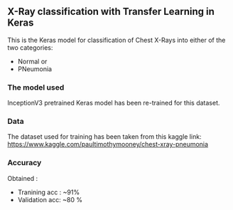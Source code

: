## X-Ray classification with Transfer Learning in Keras

This is the Keras model for classification of Chest X-Rays into either of the two categories:
* Normal or 
* PNeumonia

### The model used
InceptionV3 pretrained Keras model has been re-trained for this dataset. 

### Data
The dataset used for training has been taken from this kaggle link: https://www.kaggle.com/paultimothymooney/chest-xray-pneumonia

### Accuracy
Obtained :
* Tranining acc : ~91%
* Validation acc: ~80 %
